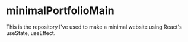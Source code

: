 # minimalPortfolioMain
This is the repository I've used to make a minimal website using React's useState, useEffect.
